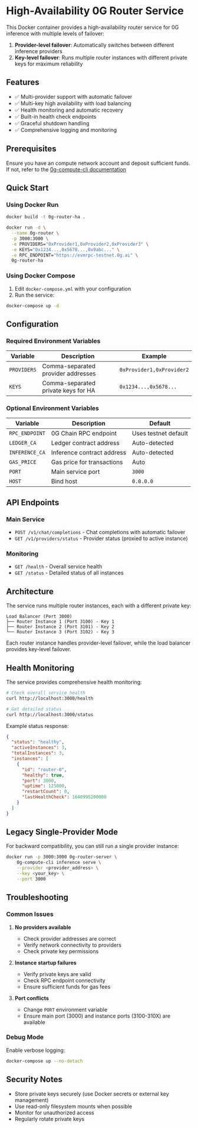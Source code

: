 # High-Availability 0G Router Service

This Docker container provides a high-availability router service for 0G inference with multiple levels of failover:

1. **Provider-level failover**: Automatically switches between different inference providers
2. **Key-level failover**: Runs multiple router instances with different private keys for maximum reliability

## Features

- ✅ Multi-provider support with automatic failover
- ✅ Multi-key high availability with load balancing
- ✅ Health monitoring and automatic recovery
- ✅ Built-in health check endpoints
- ✅ Graceful shutdown handling
- ✅ Comprehensive logging and monitoring

## Prerequisites

Ensure you have an compute network account and deposit sufficient funds. If not, refer to the [0g-compute-cli documentation](https://docs.0g.ai/build-with-0g/compute-network/cli#create-account)

## Quick Start

### Using Docker Run

```bash
docker build -t 0g-router-ha .

docker run -d \
  --name 0g-router \
  -p 3000:3000 \
  -e PROVIDERS="0xProvider1,0xProvider2,0xProvider3" \
  -e KEYS="0x1234...,0x5678...,0x9abc..." \
  -e RPC_ENDPOINT="https://evmrpc-testnet.0g.ai" \
  0g-router-ha
```

### Using Docker Compose

1. Edit `docker-compose.yml` with your configuration
2. Run the service:

```bash
docker-compose up -d
```

## Configuration

### Required Environment Variables

| Variable | Description | Example |
|----------|-------------|---------|
| `PROVIDERS` | Comma-separated provider addresses | `0xProvider1,0xProvider2` |
| `KEYS` | Comma-separated private keys for HA | `0x1234...,0x5678...` |

### Optional Environment Variables

| Variable | Description | Default |
|----------|-------------|---------|
| `RPC_ENDPOINT` | 0G Chain RPC endpoint | Uses testnet default |
| `LEDGER_CA` | Ledger contract address | Auto-detected |
| `INFERENCE_CA` | Inference contract address | Auto-detected |
| `GAS_PRICE` | Gas price for transactions | Auto |
| `PORT` | Main service port | `3000` |
| `HOST` | Bind host | `0.0.0.0` |

## API Endpoints

### Main Service
- `POST /v1/chat/completions` - Chat completions with automatic failover
- `GET /v1/providers/status` - Provider status (proxied to active instance)

### Monitoring
- `GET /health` - Overall service health
- `GET /status` - Detailed status of all instances

## Architecture

The service runs multiple router instances, each with a different private key:

```
Load Balancer (Port 3000)
├── Router Instance 1 (Port 3100) - Key 1
├── Router Instance 2 (Port 3101) - Key 2
└── Router Instance 3 (Port 3102) - Key 3
```

Each router instance handles provider-level failover, while the load balancer provides key-level failover.

## Health Monitoring

The service provides comprehensive health monitoring:

```bash
# Check overall service health
curl http://localhost:3000/health

# Get detailed status
curl http://localhost:3000/status
```

Example status response:
```json
{
  "status": "healthy",
  "activeInstances": 3,
  "totalInstances": 3,
  "instances": [
    {
      "id": "router-0",
      "healthy": true,
      "port": 3000,
      "uptime": 125000,
      "restartCount": 0,
      "lastHealthCheck": 1640995200000
    }
  ]
}
```

## Legacy Single-Provider Mode

For backward compatibility, you can still run a single provider instance:

```sh
docker run -p 3000:3000 0g-router-server \
    0g-compute-cli inference serve \
    --provider <provider_address> \
    --key <your_key> \
    --port 3000
```

## Troubleshooting

### Common Issues

1. **No providers available**
   - Check provider addresses are correct
   - Verify network connectivity to providers
   - Check private key permissions

2. **Instance startup failures**
   - Verify private keys are valid
   - Check RPC endpoint connectivity
   - Ensure sufficient funds for gas fees

3. **Port conflicts**
   - Change `PORT` environment variable
   - Ensure main port (3000) and instance ports (3100-310X) are available

### Debug Mode

Enable verbose logging:
```bash
docker-compose up --no-detach
```

## Security Notes

- Store private keys securely (use Docker secrets or external key management)
- Use read-only filesystem mounts when possible
- Monitor for unauthorized access
- Regularly rotate private keys
